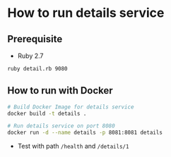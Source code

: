 # How to run details service

## Prerequisite

* Ruby 2.7

```bash
ruby detail.rb 9080
```

## How to run with Docker

```bash
# Build Docker Image for details service
docker build -t details .

# Run details service on port 8080
docker run -d --name details -p 8081:8081 details
```

* Test with path `/health` and `/details/1`